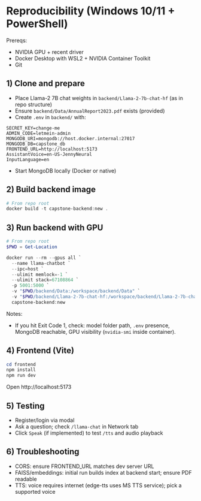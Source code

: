 # Reproducibility (Windows 10/11 + PowerShell)

Prereqs:
- NVIDIA GPU + recent driver
- Docker Desktop with WSL2 + NVIDIA Container Toolkit
- Git

## 1) Clone and prepare
- Place Llama-2 7B chat weights in `backend/Llama-2-7b-chat-hf` (as in repo structure)
- Ensure `backend/Data/AnnualReport2023.pdf` exists (provided)
- Create `.env` in `backend/` with:
```
SECRET_KEY=change-me
ADMIN_CODE=letmein-admin
MONGODB_URI=mongodb://host.docker.internal:27017
MONGODB_DB=capstone_db
FRONTEND_URL=http://localhost:5173
AssistantVoice=en-US-JennyNeural
InputLanguage=en
```
- Start MongoDB locally (Docker or native)

## 2) Build backend image
```powershell
# From repo root
docker build -t capstone-backend:new .
```

## 3) Run backend with GPU
```powershell
# From repo root
$PWD = Get-Location

docker run --rm --gpus all `
  --name llama-chatbot `
  --ipc=host `
  --ulimit memlock=-1 `
  --ulimit stack=67108864 `
  -p 5001:5000 `
  -v "$PWD/backend/Data:/workspace/backend/Data" `
  -v "$PWD/backend/Llama-2-7b-chat-hf:/workspace/backend/Llama-2-7b-chat-hf:ro" `
  capstone-backend:new
```

Notes:
- If you hit Exit Code 1, check: model folder path, `.env` presence, MongoDB reachable, GPU visibility (`nvidia-smi` inside container).

## 4) Frontend (Vite)
```powershell
cd frontend
npm install
npm run dev
```
Open http://localhost:5173

## 5) Testing
- Register/login via modal
- Ask a question; check `/llama-chat` in Network tab
- Click ``Speak`` (if implemented) to test `/tts` and audio playback

## 6) Troubleshooting
- CORS: ensure FRONTEND_URL matches dev server URL
- FAISS/embeddings: initial run builds index at backend start; ensure PDF readable
- TTS: voice requires internet (edge-tts uses MS TTS service); pick a supported voice
